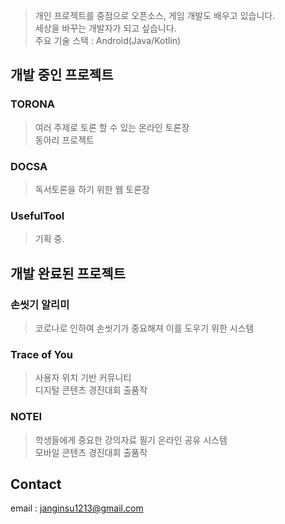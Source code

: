 
> 개인 프로젝트를 중점으로 오픈소스, 게임 개발도 배우고 있습니다. <br>
> 세상을 바꾸는 개발자가 되고 싶습니다. <br>
> 주요 기술 스택 : Android(Java/Kotlin)

## 개발 중인 프로젝트

### TORONA
> 여러 주제로 토론 할 수 있는 온라인 토론장 <br>
> 동아리 프로젝트

### DOCSA
> 독서토론을 하기 위한 웹 토론장

### UsefulTool
> 기획 중.


## 개발 완료된 프로젝트

### 손씻기 알리미
> 코로나로 인하여 손씻기가 중요해져 이를 도우기 위한 시스템

### Trace of You
> 사용자 위치 기반 커뮤니티 <br>
> 디지털 콘텐츠 경진대회 출품작

### NOTEI
> 학생들에게 중요한 강의자료 필기 온라인 공유 시스템 <br>
> 모바일 콘텐츠 경진대회 출품작


## Contact
email : janginsu1213@gmail.com
